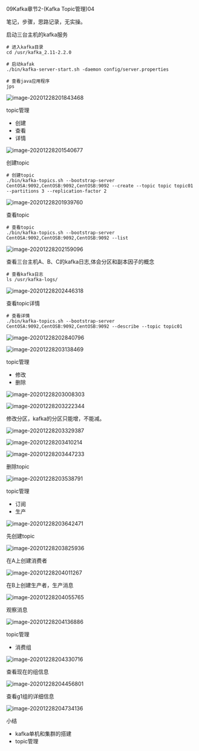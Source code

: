 09Kafka章节2-(Kafka Topic管理)04



笔记，步骤，思路记录，无实操。



启动三台主机的kafka服务

```shell
# 进入kafka目录
cd /usr/kafka_2.11-2.2.0

# 启动kafak
./bin/kafka-server-start.sh -daemon config/server.properties

# 查看java应用程序
jps
```



![image-20201228201843468](../image/image-20201228201843468.png)

topic管理

* 创建
* 查看
* 详情

![image-20201228201540677](../image/image-20201228201540677.png)

创建topic

```shell
# 创建topic
./bin/kafka-topics.sh --bootstrap-server CentOSA:9092,CentOSB:9092,CentOSB:9092 --create --topic topic topic01 --partitions 3 --replication-factor 2

```

![image-20201228201939760](../image/image-20201228201939760.png)

查看topic

```shell
# 查看topic
./bin/kafka-topics.sh --bootstrap-server CentOSA:9092,CentOSB:9092,CentOSB:9092 --list
```



![image-20201228202159096](../image/image-20201228202159096.png)

查看三台主机A、B、C的kafka日志,体会分区和副本因子的概念

```shell
# 查看kafka日志
ls /usr/kafka-logs/

```



![image-20201228202446318](../image/image-20201228202446318.png)



查看topic详情

```shell
# 查看详情
./bin/kafka-topics.sh --bootstrap-server CentOSA:9092,CentOSB:9092,CentOSB:9092 --describe --topic topic01

```



![image-20201228202840796](../image/image-20201228202840796.png)



![image-20201228203138469](../image/image-20201228203138469.png)

topic管理

* 修改
* 删除

![image-20201228203008303](../image/image-20201228203008303.png)

![image-20201228203222344](../image/image-20201228203222344.png)

修改分区，kafka的分区只能增，不能减。



![image-20201228203329387](../image/image-20201228203329387.png)

![image-20201228203410214](../image/image-20201228203410214.png)

![image-20201228203447233](../image/image-20201228203447233.png)

删除topic



![image-20201228203538791](../image/image-20201228203538791.png)

topic管理

* 订阅
* 生产



![image-20201228203642471](../image/image-20201228203642471.png)

先创建topic

![image-20201228203825936](../image/image-20201228203825936.png)

在A上创建消费者



![image-20201228204011267](../image/image-20201228204011267.png)

在B上创建生产者，生产消息



![image-20201228204055765](../image/image-20201228204055765.png)

观察消息



![image-20201228204136886](../image/image-20201228204136886.png)

topic管理

* 消费组



![image-20201228204330716](../image/image-20201228204330716.png)

查看现在的组信息

![image-20201228204456801](../image/image-20201228204456801.png)

查看g1组的详细信息



![image-20201228204734136](../image/image-20201228204734136.png)



小结

* kafka单机和集群的搭建
* topic管理